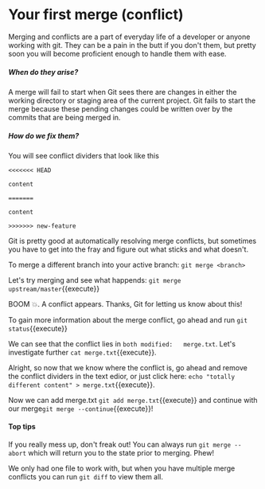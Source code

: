 # Your first merge (conflict)

Merging and conflicts are a part of everyday life of a developer or anyone working with git. They can be a pain in the butt if you don't them, but pretty soon you will become proficient enough to handle them with ease.

##### When do they arise? 
A merge will fail to start when Git sees there are changes in either the working directory or staging area of the current project. Git fails to start the merge because these pending changes could be written over by the commits that are being merged in.

##### How do we fix them?
You will see conflict dividers that look like this

```
<<<<<<< HEAD

content 

=======

content 

>>>>>>> new-feature
```

Git is pretty good at automatically resolving merge conflicts, but sometimes you have to get into the fray and figure out what sticks and what doesn't.

To merge a different branch into your active branch: `git merge <branch>`

Let's try merging and see what happends: `git merge upstream/master`{{execute}}

BOOM 💥. A conflict appears. Thanks, Git for letting us know about this!

To gain more information about the merge conflict, go ahead and run `git status`{{execute}}

We can see that the conflict lies in `both modified:   merge.txt`. Let's investigate further `cat merge.txt`{{execute}}.

Alright, so now that we know where the conflict is, go ahead and remove the conflict dividers in the text edior, or just click here: `echo "totally different content" > merge.txt`{{execute}}.

Now we can add merge.txt `git add merge.txt`{{execute}} and continue with our merge`git merge --continue`{{execute}}!


#### Top tips

If you really mess up, don't freak out! You can always run `git merge --abort` which will return you to the state prior to merging. Phew!

We only had one file to work with, but when you have multiple merge conflicts you can run `git diff` to view them all.





